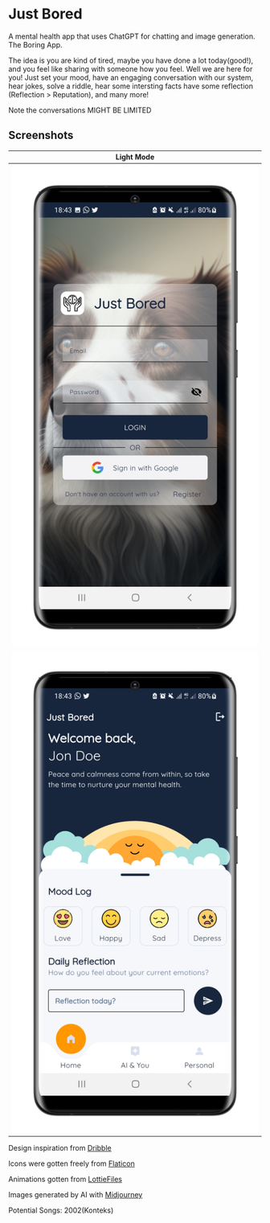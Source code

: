 # Just Bored

A mental health app that uses ChatGPT for chatting and image generation. The Boring App.

The idea is you are kind of tired, maybe you have done a lot today(good!), and you feel like sharing with someone how you feel. Well we are here for you! Just set your mood, have an engaging conversation with our system, hear jokes, solve a riddle, hear some intersting facts have some reflection (Reflection > Reputation), and many more!

Note the conversations MIGHT BE LIMITED

## Screenshots

|Light Mode |
|-----------|
| ![auth_screen](gt_images/auth_screen.png) |
| ![home_screen](gt_images/home_screen.png) |

Design inspiration from [Dribble](https://dribbble.com/shots/19206709-Mental-Health-App-Design?utm_source=Clipboard_Shot&utm_campaign=anatoliydes&utm_content=Mental%20Health%20App%20Design&utm_medium=Social_Share&utm_source=Clipboard_Shot&utm_campaign=anatoliydes&utm_content=Mental%20Health%20App%20Design&utm_medium=Social_Share)

Icons were gotten freely from [Flaticon](https://www.flaticon.com/)

Animations gotten from [LottieFiles](https://lottiefiles.com/)

Images generated by AI with [Midjourney](https://midjourney.com/)

Potential Songs: 2002(Konteks)
